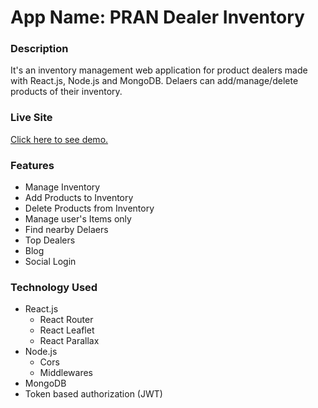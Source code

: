 # App Name: PRAN Dealer Inventory

### Description

It's an inventory management web application for product dealers made with React.js, Node.js and MongoDB. Delaers can add/manage/delete products of their inventory.

### Live Site

[Click here to see demo.](https://pran-dealer-inventory.web.app/)

### Features

- Manage Inventory
- Add Products to Inventory
- Delete Products from Inventory
- Manage user's Items only
- Find nearby Delaers
- Top Dealers
- Blog
- Social Login

### Technology Used

- React.js
  - React Router
  - React Leaflet
  - React Parallax
- Node.js
  - Cors
  - Middlewares
- MongoDB
- Token based authorization (JWT)
